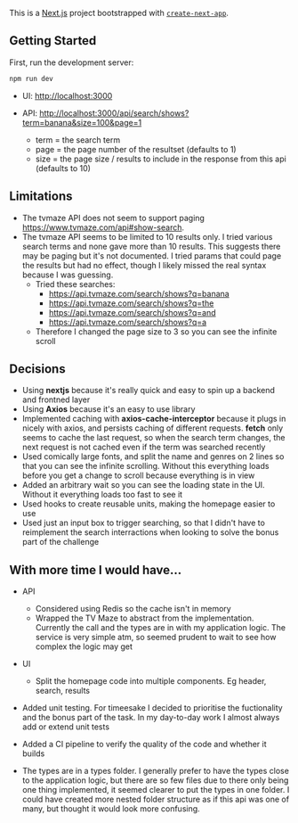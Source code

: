 This is a [Next.js](https://nextjs.org) project bootstrapped with [`create-next-app`](https://nextjs.org/docs/pages/api-reference/create-next-app).

## Getting Started

First, run the development server:

```bash
npm run dev
```

- UI: [http://localhost:3000](http://localhost:3000)

- API: [http://localhost:3000/api/search/shows?term=banana&size=100&page=1](http://localhost:3000/api/search/shows?term=banana&size=100&page=1)
  - term = the search term
  - page = the page number of the resultset (defaults to 1)
  - size = the page size / results to include in the response from this api (defaults to 10)

## Limitations

- The tvmaze API does not seem to support paging https://www.tvmaze.com/api#show-search.
- The tvmaze API seems to be limited to 10 results only. I tried various search terms and none gave more than 10 results. This suggests there may be paging but it's not documented. I tried params that could page the results but had no effect, though I likely missed the real syntax because I was guessing.
  - Tried these searches:
    - https://api.tvmaze.com/search/shows?q=banana
    - https://api.tvmaze.com/search/shows?q=the
    - https://api.tvmaze.com/search/shows?q=and
    - https://api.tvmaze.com/search/shows?q=a
  - Therefore I changed the page size to 3 so you can see the infinite scroll

## Decisions

- Using **nextjs** because it's really quick and easy to spin up a backend and frontned layer
- Using **Axios** because it's an easy to use library
- Implemented caching with **axios-cache-interceptor** because it plugs in nicely with axios, and persists caching of different requests. **fetch** only seems to cache the last request, so when the search term changes, the next request is not cached even if the term was searched recently
- Used comically large fonts, and split the name and genres on 2 lines so that you can see the infinite scrolling. Without this everything loads before you get a change to scroll because everything is in view
- Added an arbitrary wait so you can see the loading state in the UI. Without it everything loads too fast to see it
- Used hooks to create reusable units, making the homepage easier to use
- Used just an input box to trigger searching, so that I didn't have to reimplement the search interractions when looking to solve the bonus part of the challenge

## With more time I would have...

- API
  - Considered using Redis so the cache isn't in memory
  - Wrapped the TV Maze to abstract from the implementation. Currently the call and the types are in with my application logic. The service is very simple atm, so seemed prudent to wait to see how complex the logic may get

- UI
  - Split the homepage code into multiple components. Eg header, search, results
- Added unit testing. For timeesake I decided to prioritise the fuctionality and the bonus part of the task. In my day-to-day work I almost always add or extend unit tests
- Added a CI pipeline to verify the quality of the code and whether it builds
- The types are in a types folder. I generally prefer to have the types close to the application logic, but there are so few files due to there only being one thing implemented, it seemed clearer to put the types in one folder. I could have created more nested folder structure as if this api was one of many, but thought it would look more confusing.
